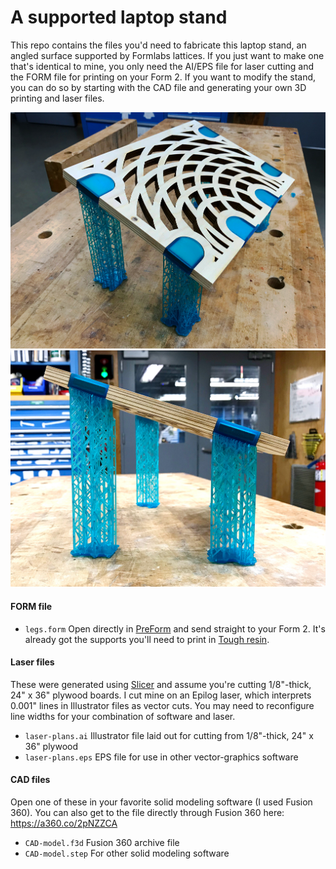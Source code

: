 # A supported laptop stand

This repo contains the files you'd need to fabricate this laptop stand, an angled surface supported by Formlabs lattices. If you just want to make one that's identical to mine, you only need the AI/EPS file for laser cutting and the FORM file for printing on your Form 2. If you want to modify the stand, you can do so by starting with the CAD file and generating your own 3D printing and laser files.

![Formlabs laptop stand](images/formlabs_laptop_stand_small.jpg) ![Formlabs laptop stand side view](images/formlabs_laptop_stand_side_small.jpg)

#### FORM file
* `legs.form` Open directly in [PreForm](https://formlabs.com/tools/preform/) and send straight to your Form 2. It's already got the supports you'll need to print in [Tough resin](https://formlabs.com/materials/engineering/#tough-overview).

#### Laser files
These were generated using [Slicer](https://apps.autodesk.com/FUSION/en/Detail/Index?id=8699194120463301363) and assume you're cutting 1/8"-thick, 24" x 36" plywood boards. I cut mine on an Epilog laser, which interprets 0.001" lines in Illustrator files as vector cuts. You may need to reconfigure line widths for your combination of software and laser.
* `laser-plans.ai` Illustrator file laid out for cutting from 1/8"-thick, 24" x 36" plywood
* `laser-plans.eps` EPS file for use in other vector-graphics software

#### CAD files
Open one of these in your favorite solid modeling software (I used Fusion 360). You can also get to the file directly through Fusion 360 here: https://a360.co/2pNZZCA
* `CAD-model.f3d` Fusion 360 archive file
* `CAD-model.step` For other solid modeling software
